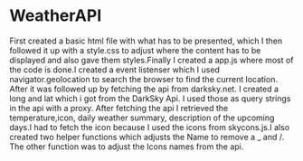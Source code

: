 # WeatherAPI

First created a basic html file with what has to be presented, which I then followed it up with a style.css to adjust where the content has to be displayed and also gave them styles.Finally I created a app.js where most of the code is done.I created a event listenser which I used navigator.geolocation to search the browser to find the current location. After it was followed up by fetching the api from darksky.net. I created a long and lat which i got from the DarkSky Api. I used those as query strings in the api with a proxy. After fetching the api I retrieved the temperature,icon, daily weather summary, description of the upcoming days.I had to fetch the icon because I used the icons from skycons.js.I also created two helper functions which adjusts the Name to remove a _ and /. The other function was to adjust the Icons names from the api.
